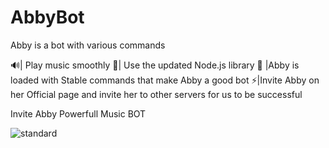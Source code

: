 # AbbyBot
Abby is a bot with various commands

🔊| Play music smoothly
📗| Use the updated Node.js library
🔋 |Abby is loaded with Stable commands that make Abby a   good bot
⚡|Invite Abby on her Official page and invite her to other servers for us to be successful

Invite Abby Powerfull Music BOT 

![standard](https://user-images.githubusercontent.com/75599353/118546744-feb2d700-b71d-11eb-8b13-edac1ed7faa3.gif)
